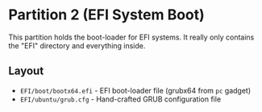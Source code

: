 # Partition 2 (EFI System Boot)

This partition holds the boot-loader for EFI systems. It really only contains
the "EFI" directory and everything inside.

## Layout

- `EFI/boot/bootx64.efi` - EFI boot-loader file (grubx64 from `pc` gadget)
- `EFI/ubuntu/grub.cfg` - Hand-crafted GRUB configuration file
